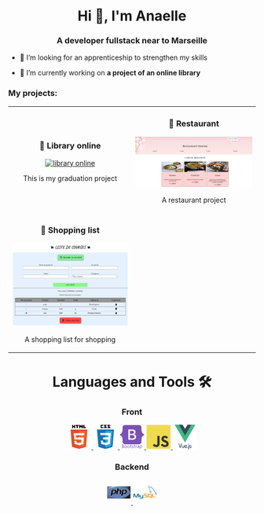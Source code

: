 <h1 align="center">Hi 👋, I'm Anaelle</h1>
<h3 align="center">A developer fullstack near to Marseille</h3>

- 💼 I’m looking for an apprenticeship to strengthen my skills

- 🔭 I’m currently working on **a project of an online library**

<h3 align="left">My projects:</h3>

<div align="center">
  <table>
        <tr>
            <td width="50%">
                <h3 align="center">📖 Library online</h3>
                <p align="center">
                    <a href="#" target="_blank"> <img src="../static/library.png" alt="library online"/> </a>
                    <p align="center">
                        This is my graduation project
                    </p>
            </p>
            </td>
            <td width="50%">
                <h3 align="center">🍙 Restaurant</h3>
                <p align="center">
                    <a href="#" target="_blank"> <img src="./static/restaurant.png" alt="restaurant"/> </a>
                    <p align="center">
                        A restaurant project
                    </p>
            </p>
            </td>
        </tr>
        <tr>
            <td width="50%">
                <h3 align="center">🛒 Shopping list</h3>
                <p align="center">
                    <a href="#" target="_blank"> <img src="./static/shopping-list.png" alt="shopping-list"/> </a>
                    <p align="center">
                        A shopping list for shopping
                    </p>
                </p>
            </td>
            <td width="50%">
                <h3 align="center"></h3>
                <p align="center">
                    <p align="center">   
                    </p>
                </p>
            </td>
        </tr>
  </table>
</div>

<h1 align="center">Languages and Tools 🛠</h1>

<h3 align="center">Front</h3>
<p align="center">
    <a href="https://www.w3.org/html/" target="_blank"> <img src="https://raw.githubusercontent.com/devicons/devicon/master/icons/html5/html5-original-wordmark.svg" alt="html5" width="50" height="50"/> </a>
    <a href="https://www.w3schools.com/css/" target="_blank"> <img src="https://raw.githubusercontent.com/devicons/devicon/master/icons/css3/css3-original-wordmark.svg" alt="css3" width="50" height="50"/> </a>
  <a href="https://getbootstrap.com" target="_blank" rel="noreferrer"> <img src="https://raw.githubusercontent.com/devicons/devicon/master/icons/bootstrap/bootstrap-plain-wordmark.svg" alt="bootstrap" width="50" height="50"/> </a>
  <a href="https://developer.mozilla.org/en-US/docs/Web/JavaScript" target="_blank"> <img src="https://raw.githubusercontent.com/devicons/devicon/master/icons/javascript/javascript-original.svg" alt="javascript" width="50" height="50"/> </a>
  <a href="https://vuejs.org/" target="_blank"> <img src="https://raw.githubusercontent.com/devicons/devicon/master/icons/vuejs/vuejs-original-wordmark.svg" alt="vuejs" width="50" height="50"/> </a>
</p>

<h3 align="center">Backend</h3>
<p align="center">
    <a href="https://www.php.net" target="_blank" rel="noreferrer"> <img src="https://raw.githubusercontent.com/devicons/devicon/master/icons/php/php-original.svg" alt="php" width="50" height="50"/> </a>
  <a href="https://www.mysql.com/" target="_blank" rel="noreferrer"> <img src="https://raw.githubusercontent.com/devicons/devicon/master/icons/mysql/mysql-original-wordmark.svg" alt="mysql" width="50" height="50"/> </a> 
</p>


  

  
